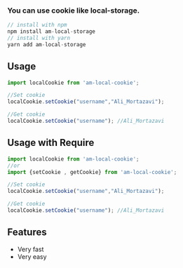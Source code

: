 ### You can use cookie like local-storage.

```js
// install with npm 
npm install am-local-storage
// install with yarn
yarn add am-local-storage
```

## Usage

```js
import localCookie from 'am-local-cookie';

//Set cookie
localCookie.setCookie("username","Ali_Mortazavi");

//Get cookie
localCookie.setCookie("username"); //Ali_Mortazavi
```

## Usage with Require 

```js
import localCookie from 'am-local-cookie';
//or
import {setCookie , getCookie} from 'am-local-cookie';

//Set cookie
localCookie.setCookie("username","Ali_Mortazavi");

//Get cookie
localCookie.setCookie("username"); //Ali_Mortazavi
```

## Features

- Very fast
- Very easy